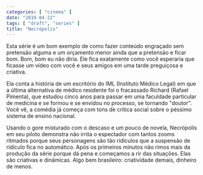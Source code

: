 ```yaml
---
categories: [ "cinema" ]
date: "2019-04-22"
tags: [ "draft", "series" ]
title: "Necrópolis"
---
```

Esta série é um bom exemplo de como fazer conteúdo engraçado sem
pretensão alguma e um orçamento menor ainda que a pretensão e ficar
bom. Bom, bom eu não diria. Ele fica exatamente como você esperaria
que ficasse um vídeo com você e seus amigos em uma tarde preguiçosa
e criativa.

Ela conta a história de um escritório do IML (Instituto Médico Legal)
em que a última alternativa de médico residente foi o fracassado Richard
(Rafael Pimenta), que estudou cinco anos para passar em uma faculdade
particular de medicina e se formou e se envidou no processo, se tornando
"doutor". Você vê, a comédia já começa com tons de crítica social
sobre o péssimo sistema de ensino nacional.

Usando o gore misturado com o descaso e um pouco de novela, Necrópolis
em seu piloto demonstra não irrita o espectador com tantos zooms
ritmados porque seus personagens são tão ridículos que a suspensão
de ridículo fica no automático. Após os primeiros minutos não rimos
mais da produção da série porque dá pena e começamos a rir das
situações. Elas são criativas e dinâmicas. Algo bem brasileiro:
criatividade demais, dinheiro de menos.
